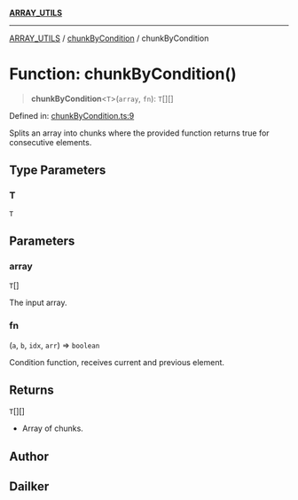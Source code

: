 [**ARRAY_UTILS**](../../README.md)

***

[ARRAY_UTILS](../../README.md) / [chunkByCondition](../README.md) / chunkByCondition

# Function: chunkByCondition()

> **chunkByCondition**\<`T`\>(`array`, `fn`): `T`[][]

Defined in: [chunkByCondition.ts:9](https://github.com/dailker/everyutil/blob/f33ff2a1c373a0e08c438de945fcd1ee70900b4c/src/array/chunkByCondition.ts#L9)

Splits an array into chunks where the provided function returns true for consecutive elements.

## Type Parameters

### T

`T`

## Parameters

### array

`T`[]

The input array.

### fn

(`a`, `b`, `idx`, `arr`) => `boolean`

Condition function, receives current and previous element.

## Returns

`T`[][]

- Array of chunks.

## Author

## Dailker
